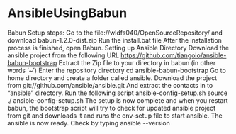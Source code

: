 # AnsibleUsingBabun
Babun Setup steps:
Go to the file://wldfs040/OpenSourceRepository/  and download babun-1.2.0-dist.zip
Run the install.bat file
After the installation process is finished, open Babun.
Setting up Ansible Directory
Download the ansible project from the following URL 
https://github.com/tiangolo/ansible-babun-bootstrap 
Extract the Zip file to your directory in babun (in other words ‘~’)
Enter the repository directory
cd ansible-babun-bootstrap
Go to home directory and create a folder called ansible.
Download the project from git://github.com/ansible/ansible.git
And extract the contacts in to “ansible” directory.
Run the following script ansible-config-setup.sh
source ./ ansible-config-setup.sh
The setup is now complete and when you restart babun, the bootstrap script will try to check for updated ansible project from git and downloads it and runs the env-setup file to start ansible.
The ansible is now ready.
Check by typing 
ansible --version
